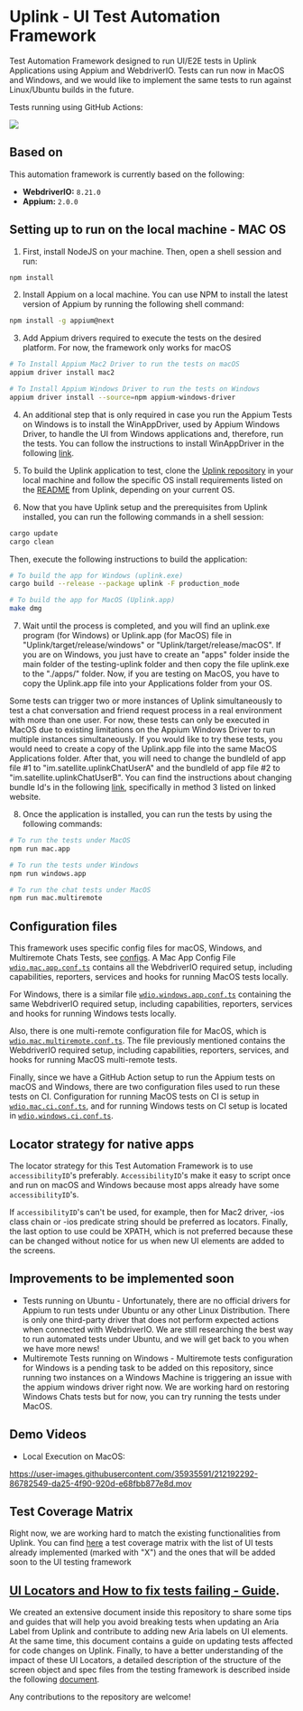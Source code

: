 # Uplink - UI Test Automation Framework

Test Automation Framework designed to run UI/E2E tests in Uplink Applications using Appium and WebdriverIO. Tests can run now in MacOS and Windows, and we would like to implement the same tests to run against Linux/Ubuntu builds in the future.

Tests running using GitHub Actions:

<p align="left">
    <a href="https://github.com/Satellite-im/testing-uplink/actions"><img src="https://github.com/Satellite-im/testing-uplink/actions/workflows/ui-automated-tests.yml/badge.svg" /></a>
</p>

## Based on

This automation framework is currently based on the following:

- **WebdriverIO:** `8.21.0`
- **Appium:** `2.0.0`

## Setting up to run on the local machine - MAC OS

1. First, install NodeJS on your machine. Then, open a shell session and run:

```sh
npm install
```

2. Install Appium on a local machine. You can use NPM to install the latest version of Appium by running the following shell command:

```sh
npm install -g appium@next
```

3. Add Appium drivers required to execute the tests on the desired platform. For now, the framework only works for macOS

```sh
# To Install Appium Mac2 Driver to run the tests on macOS
appium driver install mac2

# To Install Appium Windows Driver to run the tests on Windows
appium driver install --source=npm appium-windows-driver
```

4. An additional step that is only required in case you run the Appium Tests on Windows is to install the WinAppDriver, used by Appium Windows Driver, to handle the UI from Windows applications and, therefore, run the tests. You can follow the instructions to install WinAppDriver in the following [link](https://github.com/microsoft/WinAppDriver).

5. To build the Uplink application to test, clone the [Uplink repository](https://github.com/Satellite-im/Uplink) in your local machine and follow the specific OS install requirements listed on the [README](https://github.com/Satellite-im/Uplink/blob/dev/README.md) from Uplink, depending on your current OS.

6. Now that you have Uplink setup and the prerequisites from Uplink installed, you can run the following commands in a shell session:

```sh
cargo update
cargo clean
```

Then, execute the following instructions to build the application:

```sh
# To build the app for Windows (uplink.exe)
cargo build --release --package uplink -F production_mode
```

```sh
# To build the app for MacOS (Uplink.app)
make dmg
```

7. Wait until the process is completed, and you will find an uplink.exe program (for Windows) or Uplink.app (for MacOS) file in "Uplink/target/release/windows" or "Uplink/target/release/macOS". If you are on Windows, you just have to create an "apps" folder inside the main folder of the testing-uplink folder and then copy the file uplink.exe to the "./apps/" folder. Now, if you are testing on MacOS, you have to copy the Uplink.app file into your Applications folder from your OS.

Some tests can trigger two or more instances of Uplink simultaneously to test a chat conversation and friend request process in a real environment with more than one user. For now, these tests can only be executed in MacOS due to existing limitations on the Appium Windows Driver to run multiple instances simultaneously. If you would like to try these tests, you would need to create a copy of the Uplink.app file into the same MacOS Applications folder. After that, you will need to change the bundleId of app file #1 to "im.satellite.uplinkChatUserA" and the bundleId of app file #2 to "im.satellite.uplinkChatUserB". You can find the instructions about changing bundle Id's in the following [link](https://www.hexnode.com/mobile-device-management/help/how-to-find-the-bundle-id-of-an-application-on-mac/), specifically in method 3 listed on linked website.

8. Once the application is installed, you can run the tests by using the following commands:

```sh
# To run the tests under MacOS
npm run mac.app
```

```sh
# To run the tests under Windows
npm run windows.app
```

```sh
# To run the chat tests under MacOS
npm run mac.multiremote
```

## Configuration files

This framework uses specific config files for macOS, Windows, and Multiremote Chats Tests, see [configs](./config). A Mac App Config File
[`wdio.mac.app.conf.ts`](./config/wdio.mac.app.conf.ts) contains all the WebdriverIO required setup, including capabilities, reporters, services and hooks for running MacOS tests locally.

For Windows, there is a similar file [`wdio.windows.app.conf.ts`](./config/wdio.windows.app.conf.ts) containing the same WebdriverIO required setup, including capabilities, reporters, services and hooks for running Windows tests locally.

Also, there is one multi-remote configuration file for MacOS, which is [`wdio.mac.multiremote.conf.ts`](./config/wdio.mac.multiremote.conf.ts). The file previously mentioned contains the WebdriverIO required setup, including capabilities, reporters, services, and hooks for running MacOS multi-remote tests.

Finally, since we have a GitHub Action setup to run the Appium tests on macOS and Windows, there are two configuration files used to run these tests on CI. Configuration for running MacOS tests on CI is setup in [`wdio.mac.ci.conf.ts`](./config/wdio.mac.ci.conf.ts), and for running Windows tests on CI setup is located in [`wdio.windows.ci.conf.ts`](./config/wdio.windows.ci.conf.ts).

## Locator strategy for native apps

The locator strategy for this Test Automation Framework is to use `accessibilityID`'s preferably. `AccessibilityID`'s make it easy to script once and run on macOS and Windows because most apps already have some `accessibilityID`'s.

If `accessibilityID`'s can't be used, for example, then for Mac2 driver, -ios class chain or -ios predicate string should be preferred as locators. Finally, the last option to use could be XPATH, which is not preferred because these can be changed without notice for us when new UI elements are added to the screens.

## Improvements to be implemented soon

- Tests running on Ubuntu - Unfortunately, there are no official drivers for Appium to run tests under Ubuntu or any other Linux Distribution. There is only one third-party driver that does not perform expected actions when connected with WebdriverIO. We are still researching the best way to run automated tests under Ubuntu, and we will get back to you when we have more news!
- Multiremote Tests running on Windows - Multiremote tests configuration for Windows is a pending task to be added on this repository, since running two instances on a Windows Machine is triggering an issue with the appium windows driver right now. We are working hard on restoring Windows Chats tests but for now, you can try running the tests under MacOS.

## Demo Videos

- Local Execution on MacOS:

https://user-images.githubusercontent.com/35935591/212192292-86782549-da25-4f90-920d-e68fbb877e8d.mov

## Test Coverage Matrix

Right now, we are working hard to match the existing functionalities from Uplink. You can find [here](./docs/TEST_COVERAGE.md) a test coverage matrix with the list of UI tests already implemented (marked with "X") and the ones that will be added soon to the UI testing framework

## [UI Locators and How to fix tests failing - Guide](./docs/ARIA_LABELS.md).

We created an extensive document inside this repository to share some tips and guides that will help you avoid breaking tests when updating an Aria Label from Uplink and contribute to adding new Aria labels on UI elements. At the same time, this document contains a guide on updating tests affected for code changes on Uplink. Finally, to have a better understanding of the impact of these UI Locators, a detailed description of the structure of the screen object and spec files from the testing framework is described inside the following [document](./docs/ARIA_LABELS.md).

Any contributions to the repository are welcome!
